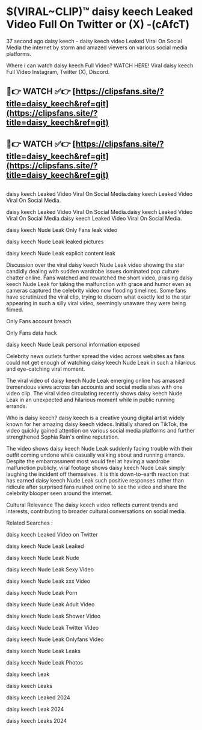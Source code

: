 # $(VIRAL~CLIP)™ daisy keech Leaked Video Full On Twitter or (X) -(cAfcT)
37 second ago daisy keech - daisy keech video Leaked Viral On Social Media the internet by storm and amazed viewers on various social media platforms.

Where i can watch daisy keech Full Video? WATCH HERE! Viral daisy keech Full Video Instagram, Twitter (X), Discord.

## 🔴👉 WATCH ✅👉 [https://clipsfans.site/?title=daisy_keech&ref=git](https://clipsfans.site/?title=daisy_keech&ref=git)
## 🔴👉 WATCH ✅👉 [https://clipsfans.site/?title=daisy_keech&ref=git](https://clipsfans.site/?title=daisy_keech&ref=git)
##
daisy keech Leaked Video Viral On Social Media.daisy keech Leaked Video Viral On Social Media.

daisy keech Leaked Video Viral On Social Media.daisy keech Leaked Video Viral On Social Media.daisy keech Leaked Video Viral On Social Media.

daisy keech Nude Leak Only Fans leak video

daisy keech Nude Leak leaked pictures

daisy keech Nude Leak explicit content leak

Discussion over the viral daisy keech Nude Leak video showing the star candidly dealing with sudden wardrobe issues dominated pop culture chatter online. Fans watched and rewatched the short video, praising daisy keech Nude Leak for taking the malfunction with grace and humor even as cameras captured the celebrity video now flooding timelines. Some fans have scrutinized the viral clip, trying to discern what exactly led to the star appearing in such a silly viral video, seemingly unaware they were being filmed.


Only Fans account breach

Only Fans data hack

daisy keech Nude Leak personal information exposed

Celebrity news outlets further spread the video across websites as fans could not get enough of watching daisy keech Nude Leak in such a hilarious and eye-catching viral moment.


The viral video of daisy keech Nude Leak emerging online has amassed tremendous views across fan accounts and social media sites with one video clip. The viral video circulating recently shows daisy keech Nude Leak in an unexpected and hilarious moment while in public running errands.


Who is daisy keech? daisy keech is a creative young digital artist widely known for her amazing daisy keech videos. Initially shared on TikTok, the video quickly gained attention on various social media platforms and further strengthened Sophia Rain's online reputation.

The video shows daisy keech Nude Leak suddenly facing trouble with their outfit coming undone while casually walking about and running errands. Despite the embarrassment most would feel at having a wardrobe malfunction publicly, viral footage shows daisy keech Nude Leak simply laughing the incident off themselves. It is this down-to-earth reaction that has earned daisy keech Nude Leak such positive responses rather than ridicule after surprised fans rushed online to see the video and share the celebrity blooper seen around the internet.

Cultural Relevance The daisy keech video reflects current trends and interests, contributing to broader cultural conversations on social media.

Related Searches :

daisy keech Leaked Video on Twitter

daisy keech Nude Leak Leaked

daisy keech Nude Leak Nude

daisy keech Nude Leak Sexy Video

daisy keech Nude Leak xxx Video

daisy keech Nude Leak Porn

daisy keech Nude Leak Adult Video

daisy keech Nude Leak Shower Video

daisy keech Nude Leak Twitter Video

daisy keech Nude Leak Onlyfans Video

daisy keech Nude Leak Leaks

daisy keech Nude Leak Photos

daisy keech Leak

daisy keech Leaks

daisy keech Leaked 2024

daisy keech Leak 2024

daisy keech Leaks 2024
